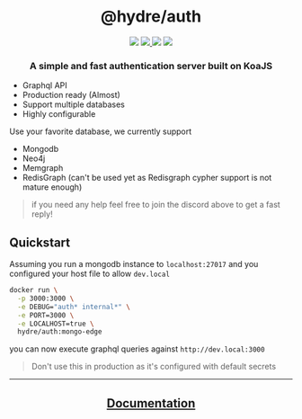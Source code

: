 <h1 align=center>@hydre/auth</h1>
<p align=center>
  <img src="https://img.shields.io/github/license/HydreIO/doubt.svg?style=for-the-badge" />
  <a href="https://hub.docker.com/r/hydre/auth">
    <img src="https://img.shields.io/docker/cloud/build/hydre/auth?label=build&logo=docker&style=for-the-badge" />
  </a>
  <a>
    <img src="https://img.shields.io/docker/pulls/hydre/auth?label=pulls&logo=docker&style=for-the-badge">
  </a>
  <a href="https://discord.gg/bRSpRpD">
    <img src="https://img.shields.io/discord/398114799776694272.svg?logo=discord&style=for-the-badge" />
  </a>
</p>

<h3 align=center>A simple and fast authentication server built on KoaJS</h3>

- Graphql API
- Production ready (Almost)
- Support multiple databases
- Highly configurable

Use your favorite database, we currently support

- Mongodb
- Neo4j
- Memgraph
- RedisGraph (can't be used yet as Redisgraph cypher support is not mature enough)

> if you need any help feel free to join the discord above to get a fast reply!

## Quickstart

Assuming you run a mongodb instance to `localhost:27017` and you configured your host file to allow `dev.local`
```sh
docker run \
  -p 3000:3000 \
  -e DEBUG="auth* internal*" \
  -e PORT=3000 \
  -e LOCALHOST=true \
  hydre/auth:mongo-edge
```

you can now execute graphql queries against `http://dev.local:3000`

> Don't use this in production as it's configured with default secrets

---

<a href="https://docs.auth.hydre.io/"><h2 align=center>Documentation</h3></a>